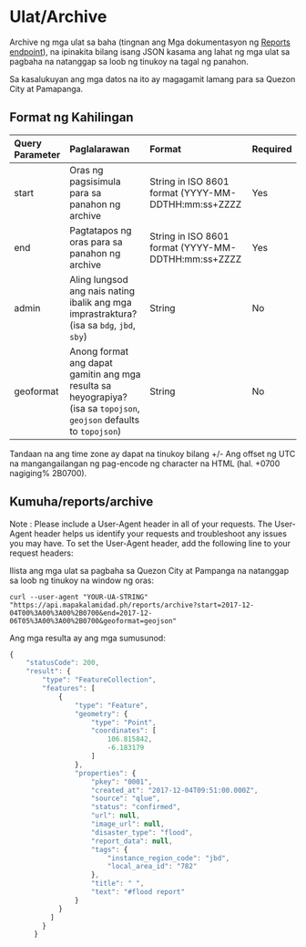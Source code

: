 # Ulat/Archive

Archive ng mga ulat sa baha \(tingnan ang Mga dokumentasyon ng  [Reports endpoint](reports.md)\), na ipinakita bilang isang JSON kasama ang lahat ng mga ulat sa pagbaha na natanggap sa loob ng tinukoy na tagal ng panahon.

Sa kasalukuyan ang mga datos na ito ay magagamit lamang para sa Quezon City at Pamapanga.

## Format ng Kahilingan

| Query Parameter | Paglalarawan | Format | Required |
| :--- | :--- | :--- | :--- |
| start | Oras ng pagsisimula para sa panahon ng archive | String in ISO 8601 format \(YYYY-MM-DDTHH:mm:ss+ZZZZ | Yes |
| end | Pagtatapos ng oras para sa panahon ng archive | String in ISO 8601 format \(YYYY-MM-DDTHH:mm:ss+ZZZZ | Yes |
| admin | Aling lungsod ang nais nating ibalik ang mga imprastraktura? \(isa sa `bdg`, `jbd`, `sby`\) | String | No |
| geoformat | Anong format ang dapat gamitin ang mga resulta sa heyograpiya? \(isa sa `topojson`, `geojson` defaults to `topojson`\) | String | No |

Tandaan na ang time zone ay dapat na tinukoy bilang +/- Ang offset ng UTC na mangangailangan ng pag-encode ng character na HTML \(hal. +0700 nagiging% 2B0700\).

## Kumuha/reports/archive

Note : Please include a User-Agent header in all of your requests. The User-Agent header helps us identify your requests and troubleshoot any issues you may have. To set the User-Agent header, add the following line to your request headers:

Ilista ang mga ulat sa pagbaha sa Quezon City at Pampanga na natanggap sa loob ng tinukoy na window ng oras:

```text
curl --user-agent "YOUR-UA-STRING" "https://api.mapakalamidad.ph/reports/archive?start=2017-12-04T00%3A00%3A00%2B0700&end=2017-12-06T05%3A00%3A00%2B0700&geoformat=geojson"
```

Ang mga resulta ay ang mga sumusunod:

```javascript
{
    "statusCode": 200,
    "result": {
        "type": "FeatureCollection",
        "features": [
            {
                "type": "Feature",
                "geometry": {
                    "type": "Point",
                    "coordinates": [
                        106.815842,
                        -6.183179
                    ]
                },
                "properties": {
                    "pkey": "0001",
                    "created_at": "2017-12-04T09:51:00.000Z",
                    "source": "qlue",
                    "status": "confirmed",
                    "url": null,
                    "image_url": null,
                    "disaster_type": "flood",
                    "report_data": null,
                    "tags": {
                        "instance_region_code": "jbd",
                        "local_area_id": "782"
                    },
                    "title": " ",
                    "text": "#flood report"
                }
            }
          ]
        }
      }
```

